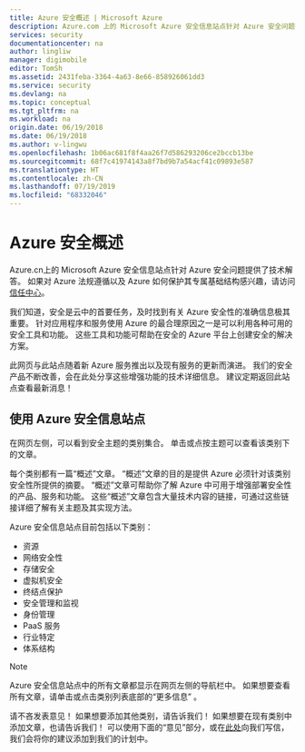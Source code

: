 ```yaml
---
title: Azure 安全概述 | Microsoft Azure
description: Azure.com 上的 Microsoft Azure 安全信息站点针对 Azure 安全问题提供了技术解答。
services: security
documentationcenter: na
author: lingliw
manager: digimobile
editor: TomSh
ms.assetid: 2431feba-3364-4a63-8e66-858926061dd3
ms.service: security
ms.devlang: na
ms.topic: conceptual
ms.tgt_pltfrm: na
ms.workload: na
origin.date: 06/19/2018
ms.date: 06/19/2018
ms.author: v-lingwu
ms.openlocfilehash: 1b06ac681f8f4aa26f7d586293206ce2bccb13be
ms.sourcegitcommit: 68f7c41974143a8f7bd9b7a54acf41c09893e587
ms.translationtype: HT
ms.contentlocale: zh-CN
ms.lasthandoff: 07/19/2019
ms.locfileid: "68332046"
---
```

# <a name="azure-security-overview"></a>Azure 安全概述

Azure.cn上的 Microsoft Azure 安全信息站点针对 Azure 安全问题提供了技术解答。 如果对 Azure 法规遵循以及 Azure 如何保护其专属基础结构感兴趣，请访问 [信任中心](https://www.trustcenter.cn/zh-cn/cloudservices/azure.html)。

我们知道，安全是云中的首要任务，及时找到有关 Azure 安全性的准确信息极其重要。 针对应用程序和服务使用 Azure 的最合理原因之一是可以利用各种可用的安全工具和功能。 这些工具和功能可帮助在安全的 Azure 平台上创建安全的解决方案。

此网页与此站点随着新 Azure 服务推出以及现有服务的更新而演进。 我们的安全产品不断改善，会在此处分享这些增强功能的技术详细信息。 建议定期返回此站点查看最新消息！

## <a name="using-the-azure-security-information-site"></a>使用 Azure 安全信息站点
在网页左侧，可以看到安全主题的类别集合。 单击或点按主题可以查看该类别下的文章。

每个类别都有一篇“概述”文章。 “概述”文章的目的是提供 Azure 必须针对该类别安全性所提供的摘要。 “概述”文章可帮助你了解 Azure 中可用于增强部署安全性的产品、服务和功能。 这些“概述”文章包含大量技术内容的链接，可通过这些链接详细了解有关主题及其实现方法。

Azure 安全信息站点目前包括以下类别：

* 资源
* 网络安全性
* 存储安全
* 虚拟机安全
* 终结点保护
* 安全管理和监视
* 身份管理
* PaaS 服务
* 行业特定
* 体系结构

> [!NOTE]
> Azure 安全信息站点中的所有文章都显示在网页左侧的导航栏中。 如果想要查看所有文章，请单击或点击类别列表底部的“更多信息”  。
>
>

请不吝发表意见！ 如果想要添加其他类别，请告诉我们！ 如果想要在现有类别中添加文章，也请告诉我们！ 可以使用下面的“意见”部分，或在[此处](https://support.azure.cn/zh-cn/support/contact/)向我们写信，我们会将你的建议添加到我们的计划中。